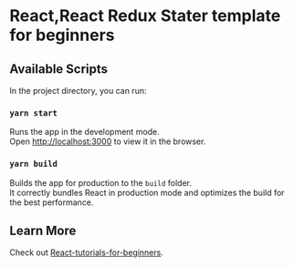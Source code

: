 # React,React Redux Stater template for beginners
## Available Scripts

In the project directory, you can run:

### `yarn start`

Runs the app in the development mode.\
Open [http://localhost:3000](http://localhost:3000) to view it in the browser.



### `yarn build`

Builds the app for production to the `build` folder.\
It correctly bundles React in production mode and optimizes the build for the best performance.

## Learn More

Check out [React-tutorials-for-beginners](https://youtube.com/playlist?list=PLJznl3g92X7NYhW0StF5Z9Bka3IbevMXG).

